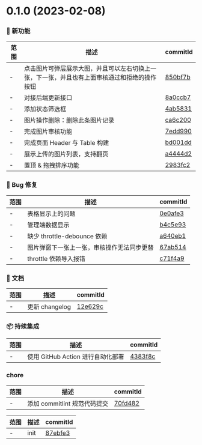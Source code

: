 # 0.1.0 (2023-02-08)

### 🌟 新功能
范围|描述|commitId
--|--|--
 - | 点击图⽚可弹层展示⼤图，并且可以左右切换上⼀张，下⼀张，并且也有上⾯审核通过和拒绝的操作按钮 | [850bf7b](https://github.com/picture-waterfall/picture-waterfall-admin/commit/850bf7b)
 - | 对接后端更新接口 | [8a0ccb7](https://github.com/picture-waterfall/picture-waterfall-admin/commit/8a0ccb7)
 - | 添加状态筛选框 | [4ab5831](https://github.com/picture-waterfall/picture-waterfall-admin/commit/4ab5831)
 - | 图⽚操作删除：删除此条图⽚记录 | [ca6c200](https://github.com/picture-waterfall/picture-waterfall-admin/commit/ca6c200)
 - | 完成图片审核功能 | [7edd990](https://github.com/picture-waterfall/picture-waterfall-admin/commit/7edd990)
 - | 完成页面 Header 与 Table 构建 | [bd001dd](https://github.com/picture-waterfall/picture-waterfall-admin/commit/bd001dd)
 - | 展示上传的图⽚列表，⽀持翻⻚ | [a4444d2](https://github.com/picture-waterfall/picture-waterfall-admin/commit/a4444d2)
 - | 置顶 & 拖拽排序功能 | [2983fc2](https://github.com/picture-waterfall/picture-waterfall-admin/commit/2983fc2)


### 🐛 Bug 修复
范围|描述|commitId
--|--|--
 - | 表格显示上的问题 | [0e0afe3](https://github.com/picture-waterfall/picture-waterfall-admin/commit/0e0afe3)
 - | 管理端数据显示 | [b4c5e93](https://github.com/picture-waterfall/picture-waterfall-admin/commit/b4c5e93)
 - | 缺少 throttle-debounce 依赖 | [a640eb1](https://github.com/picture-waterfall/picture-waterfall-admin/commit/a640eb1)
 - | 图片弹窗下一张上一张，审核操作无法同步更替 | [67ab514](https://github.com/picture-waterfall/picture-waterfall-admin/commit/67ab514)
 - | throttle 依赖导入报错 | [c71f4a9](https://github.com/picture-waterfall/picture-waterfall-admin/commit/c71f4a9)


### 📝 文档
范围|描述|commitId
--|--|--
 - | 更新 changelog | [12e629c](https://github.com/picture-waterfall/picture-waterfall-admin/commit/12e629c)


### 📦 持续集成
范围|描述|commitId
--|--|--
 - | 使用 GitHub Action 进行自动化部署 | [4383f8c](https://github.com/picture-waterfall/picture-waterfall-admin/commit/4383f8c)


### chore
范围|描述|commitId
--|--|--
 - | 添加 commitlint 规范代码提交 | [70fd482](https://github.com/picture-waterfall/picture-waterfall-admin/commit/70fd482)


范围|描述|commitId
--|--|--
 - | init | [87ebfe3](https://github.com/picture-waterfall/picture-waterfall-admin/commit/87ebfe3)

